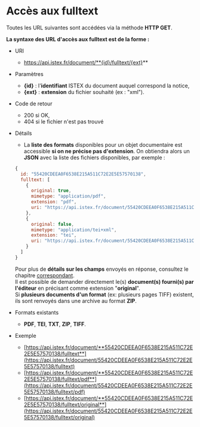 # Accès aux fulltext

Toutes les URL suivantes sont accédées via la méthode **HTTP GET**.

**La syntaxe des URL d'accès aux fulltext est de la forme :**

* URI
  * https://api.istex.fr/document/**{id}/fulltext/{ext}**
* Paramètres
  * **{id}** : l'**identifiant** ISTEX du document auquel correspond la notice,
  * **{ext}** : **extension** du fichier souhaité \(ex : "xml"\).
* Code de retour
  * 200 si OK,
  * 404 si le fichier n'est pas trouvé
* Détails

  * La **liste des formats** disponibles pour un objet documentaire est accessible **si on ne précise pas d'extension**. On obtiendra alors un **JSON** avec la liste des fichiers disponibles, par exemple :

  ```javascript
  {
    id: "55420CDEEA0F6538E215A511C72E2E5E57570138",
    fulltext: [
      {
        original: true,
        mimetype: "application/pdf",
        extension: "pdf",
        uri: "https://api.istex.fr/document/55420CDEEA0F6538E215A511C72E2E5E57570138/fulltext/pdf"
      },
      {
        original: false,
        mimetype: "application/tei+xml",
        extension: "tei",
        uri: "https://api.istex.fr/document/55420CDEEA0F6538E215A511C72E2E5E57570138/fulltext/tei"
      }
    ]
  }
  ```

  Pour plus de **détails sur les champs** envoyés en réponse, consultez le chapitre [correspondant](../fields/files.md).  
  Il est possible de demander directement le\(s\) **document\(s\) fourni\(s\) par l'éditeur** en précisant comme extension "**original**".  
  Si **plusieurs documents d'un format** \(ex: plusieurs pages TIFF\) existent, ils sont renvoyés dans une archive au format **ZIP**.   

* Formats existants

  * **PDF**, **TEI**, **TXT**, **ZIP**, **TIFF**.

* Exemple
  * [https://api.istex.fr/document/**55420CDEEA0F6538E215A511C72E2E5E57570138/fulltext**](https://api.istex.fr/document/55420CDEEA0F6538E215A511C72E2E5E57570138/fulltext) 
  * [https://api.istex.fr/document/**55420CDEEA0F6538E215A511C72E2E5E57570138/fulltext/pdf**](https://api.istex.fr/document/55420CDEEA0F6538E215A511C72E2E5E57570138/fulltext/pdf) 
  * [https://api.istex.fr/document/**55420CDEEA0F6538E215A511C72E2E5E57570138/fulltext/original**](https://api.istex.fr/document/55420CDEEA0F6538E215A511C72E2E5E57570138/fulltext/original)



